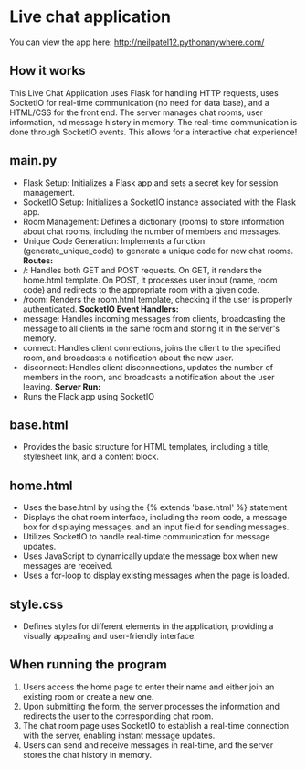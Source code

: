 # Live chat application

You can view the app here: http://neilpatel12.pythonanywhere.com/  <br>
## How it works
This Live Chat Application uses Flask for handling HTTP requests, uses SocketIO for real-time communication (no need for data base), and a <br>
HTML/CSS for the front end. The server manages chat rooms, user information, nd message history in memory. The real-time communication is <br>
done through SocketIO events. This allows for a interactive chat experience! <br>

## main.py
- Flask Setup: Initializes a Flask app and sets a secret key for session management.
- SocketIO Setup: Initializes a SocketIO instance associated with the Flask app.
- Room Management: Defines a dictionary (rooms) to store information about chat rooms, including the number of members and messages.
- Unique Code Generation: Implements a function (generate_unique_code) to generate a unique code for new chat rooms.
**Routes:**
- /: Handles both GET and POST requests. On GET, it renders the home.html template. On POST, it processes user input (name, room code) and redirects to the appropriate room with a given code.
- /room: Renders the room.html template, checking if the user is properly authenticated.
**SocketIO Event Handlers:**
- message: Handles incoming messages from clients, broadcasting the message to all clients in the same room and storing it in the server's memory.
- connect: Handles client connections, joins the client to the specified room, and broadcasts a notification about the new user.
- disconnect: Handles client disconnections, updates the number of members in the room, and broadcasts a notification about the user leaving.
**Server Run:**
- Runs the Flack app using SocketIO

## base.html
- Provides the basic structure for HTML templates, including a title, stylesheet link, and a content block.

## home.html
- Uses the base.html by using the {% extends 'base.html' %} statement
- Displays the chat room interface, including the room code, a message box for displaying messages, and an input field for sending messages.
- Utilizes SocketIO to handle real-time communication for message updates.
- Uses JavaScript to dynamically update the message box when new messages are received.
- Uses a for-loop to display existing messages when the page is loaded.

## style.css
- Defines styles for different elements in the application, providing a visually appealing and user-friendly interface.

## When running the program
1. Users access the home page to enter their name and either join an existing room or create a new one. <br>
2. Upon submitting the form, the server processes the information and redirects the user to the corresponding chat room. <br>
3. The chat room page uses SocketIO to establish a real-time connection with the server, enabling instant message updates. <br>
4. Users can send and receive messages in real-time, and the server stores the chat history in memory. <br>
